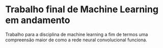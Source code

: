 # Trabalho final de Machine Learning em andamento

Trabalho para a disciplina de machine learning a fim de termos uma compreensão maior de como a rede neural convolucional funciona.

